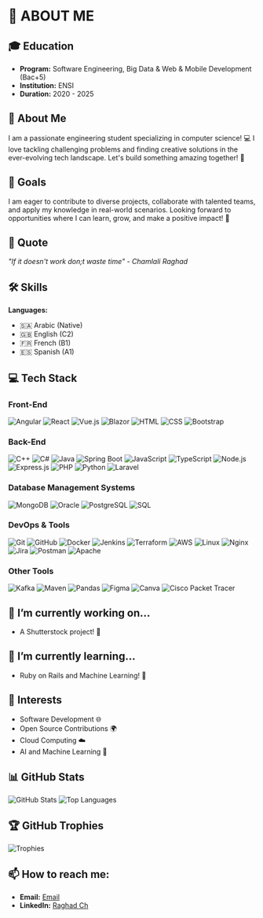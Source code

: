 # 🌟 ABOUT ME

## 🎓 Education
- **Program:** Software Engineering, Big Data & Web & Mobile Development (Bac+5)
- **Institution:** ENSI
- **Duration:** 2020 - 2025

## 🤖 About Me
I am a passionate engineering student specializing in computer science! 💻 I love tackling challenging problems and finding creative solutions in the ever-evolving tech landscape. Let's build something amazing together! 🚀

## 🚀 Goals
I am eager to contribute to diverse projects, collaborate with talented teams, and apply my knowledge in real-world scenarios. 
Looking forward to opportunities where I can learn, grow, and make a positive impact! 🌟

## 💬 Quote
*"If it doesn't work don;t waste time" - Chamlali Raghad* 

## 🛠️ Skills
**Languages:**
- 🇸🇦 Arabic (Native)
- 🇬🇧 English (C2)
- 🇫🇷 French (B1)
- 🇪🇸 Spanish (A1)

## 💻 Tech Stack

### Front-End
![Angular](https://img.shields.io/badge/Angular-black?style=flat-square&logo=angular&logoColor=white)
![React](https://img.shields.io/badge/React-black?style=flat-square&logo=react&logoColor=white)
![Vue.js](https://img.shields.io/badge/Vue.js-black?style=flat-square&logo=vue.js&logoColor=white)
![Blazor](https://img.shields.io/badge/Blazor-black?style=flat-square&logo=blazor&logoColor=white)
![HTML](https://img.shields.io/badge/HTML-black?style=flat-square&logo=html5&logoColor=white)
![CSS](https://img.shields.io/badge/CSS-black?style=flat-square&logo=css3&logoColor=white)
![Bootstrap](https://img.shields.io/badge/Bootstrap-black?style=flat-square&logo=bootstrap&logoColor=white)

### Back-End
![C++](https://img.shields.io/badge/C++-black?style=flat-square&logo=c%2B%2B&logoColor=white)
![C#](https://img.shields.io/badge/C%23-black?style=flat-square&logo=csharp&logoColor=white)
![Java](https://img.shields.io/badge/Java-black?style=flat-square&logo=java&logoColor=white)
![Spring Boot](https://img.shields.io/badge/Spring%20Boot-black?style=flat-square&logo=spring&logoColor=white)
![JavaScript](https://img.shields.io/badge/JavaScript-black?style=flat-square&logo=javascript&logoColor=white)
![TypeScript](https://img.shields.io/badge/TypeScript-black?style=flat-square&logo=typescript&logoColor=white)
![Node.js](https://img.shields.io/badge/Node.js-black?style=flat-square&logo=node.js&logoColor=white)
![Express.js](https://img.shields.io/badge/Express.js-black?style=flat-square&logo=express&logoColor=white)
![PHP](https://img.shields.io/badge/PHP-black?style=flat-square&logo=php&logoColor=white)
![Python](https://img.shields.io/badge/Python-black?style=flat-square&logo=python&logoColor=white)
![Laravel](https://img.shields.io/badge/Laravel-black?style=flat-square&logo=laravel&logoColor=white)

### Database Management Systems
![MongoDB](https://img.shields.io/badge/MongoDB-black?style=flat-square&logo=mongodb&logoColor=white)
![Oracle](https://img.shields.io/badge/Oracle-black?style=flat-square&logo=oracle&logoColor=white)
![PostgreSQL](https://img.shields.io/badge/PostgreSQL-black?style=flat-square&logo=postgresql&logoColor=white)
![SQL](https://img.shields.io/badge/SQL-black?style=flat-square&logo=sqlite&logoColor=white)

### DevOps & Tools
![Git](https://img.shields.io/badge/Git-black?style=flat-square&logo=git&logoColor=white)
![GitHub](https://img.shields.io/badge/GitHub-black?style=flat-square&logo=github&logoColor=white)
![Docker](https://img.shields.io/badge/Docker-black?style=flat-square&logo=docker&logoColor=white)
![Jenkins](https://img.shields.io/badge/Jenkins-black?style=flat-square&logo=jenkins&logoColor=white)
![Terraform](https://img.shields.io/badge/Terraform-black?style=flat-square&logo=terraform&logoColor=white)
![AWS](https://img.shields.io/badge/AWS-black?style=flat-square&logo=amazonaws&logoColor=white)
![Linux](https://img.shields.io/badge/Linux-black?style=flat-square&logo=linux&logoColor=white)
![Nginx](https://img.shields.io/badge/Nginx-black?style=flat-square&logo=nginx&logoColor=white)
![Jira](https://img.shields.io/badge/Jira-black?style=flat-square&logo=jira&logoColor=white)
![Postman](https://img.shields.io/badge/Postman-black?style=flat-square&logo=postman&logoColor=white)
![Apache](https://img.shields.io/badge/Apache-black?style=flat-square&logo=apache&logoColor=white)

### Other Tools
![Kafka](https://img.shields.io/badge/Kafka-black?style=flat-square&logo=apachekafka&logoColor=white)
![Maven](https://img.shields.io/badge/Maven-black?style=flat-square&logo=apachemaven&logoColor=white)
![Pandas](https://img.shields.io/badge/Pandas-black?style=flat-square&logo=pandas&logoColor=white)
![Figma](https://img.shields.io/badge/Figma-black?style=flat-square&logo=figma&logoColor=white)
![Canva](https://img.shields.io/badge/Canva-black?style=flat-square&logo=canva&logoColor=white)
![Cisco Packet Tracer](https://img.shields.io/badge/Cisco%20Packet%20Tracer-black?style=flat-square&logo=cisco&logoColor=white)

## 🔭 I’m currently working on...
- A Shutterstock project! 📸

## 🌱 I’m currently learning...
- Ruby on Rails and Machine Learning! 🤖

## 🌈 Interests
- Software Development 🌐
- Open Source Contributions 🌍
- Cloud Computing ☁️
- AI and Machine Learning 🤖

## 📊 GitHub Stats
![GitHub Stats](https://github-readme-stats.vercel.app/api?username=raghadisraghad&show_icons=true&theme=radical)
![Top Languages](https://github-readme-stats.vercel.app/api/top-langs/?username=raghadisraghad&layout=compact&theme=radical)

## 🏆 GitHub Trophies
![Trophies](https://github-profile-trophy.vercel.app/?username=raghadisraghad&theme=flat&row=1&column=5)

## 📫 How to reach me:
- **Email:** [Email](mailto:raghadchamlali03@gmail.com)
- **LinkedIn:** [Raghad Ch](https://www.linkedin.com/in/raghad-ch/)

<!-- ## 💖 You Can Help Me By Donating
If you find my work helpful or inspiring, consider supporting me through donations! Your contributions help me continue learning and improving my skills. 🙏

[![Donate](https://img.shields.io/badge/Donate-black?style=flat-square&logo=buymeacoffee&logoColor=white)](https://www.buymeacoffee.com/yourprofile) -->
